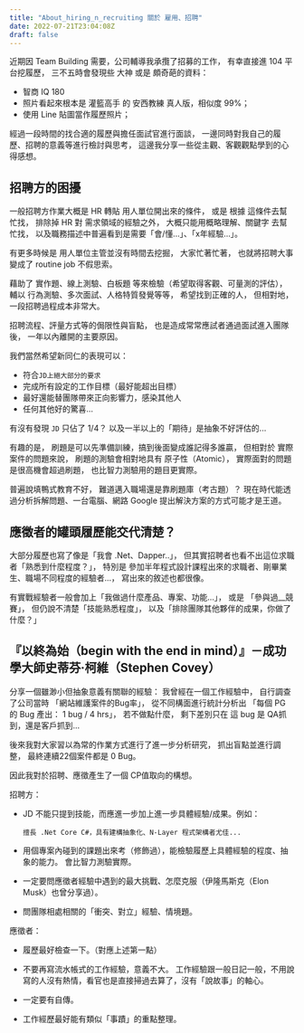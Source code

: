 ```yaml
---
title: "About_hiring_n_recruiting 關於 雇用、招聘"
date: 2022-07-21T23:04:08Z
draft: false
---
```


近期因 Team Building 需要，公司輔導我承攬了招募的工作，
有幸直接進 104 平台挖履歷，
三不五時會發現些 大神 或是 頗奇葩的資料：

- 智商 IQ 180
- 照片看起來根本是 灌籃高手 的 安西教練 真人版，相似度 99%；
- 使用 Line 貼圖當作履歷照片；

經過一段時間的找合適的履歷與擔任面試官進行面談，
一邊同時對我自己的履歷、招聘的意義等進行檢討與思考，
這邊我分享一些從主觀、客觀觀點學到的心得感想。

## 招聘方的困擾

一般招聘方作業大概是 HR 轉貼 用人單位開出來的條件，
或是 根據 這條件去幫忙找，
排除掉 HR 對 需求領域的經驗之外，
大概只能用概略理解、關鍵字 去幫忙找，
以及職務描述中普遍看到是需要「會/懂...」、「x年經驗...」。

有更多時候是 用人單位主管並沒有時間去挖掘，
大家忙著忙著，
也就將招聘大事變成了 routine job 不假思索。

藉助了 實作題、線上測驗、白板題 等來檢驗（希望取得客觀、可量測的評估），
輔以 行為測驗、多次面試、人格特質發覺等等，
希望找到正確的人，
但相對地，
一段招聘過程成本非常大。

招聘流程、評量方式等的侷限性與盲點，
也是造成常常應試者通過面試進入團隊後，
一年以內離開的主要原因。

我們當然希望新同仁的表現可以：

- 符合`JD上絕大部分的要求`
- 完成所有設定的工作目標（最好能超出目標）
- 最好還能替團隊帶來正向影響力，感染其他人
- 任何其他好的驚喜...

有沒有發現 `JD` 只佔了 1/4？
以及一半以上的「期待」是抽象不好評估的...

有趣的是，
刷題是可以先準備訓練，搞到後面變成誰記得多誰贏，
但相對於 實際案件的問題來說，
刷題的測驗會相對地具有 原子性（Atomic），
實際面對的問題是很高機會超過刷題，
也比智力測驗用的題目更實際。

普遍說填鴨式教育不好，
難道邁入職場還是靠刷題庫（考古題）？
現在時代能透過分析拆解問題、一台電腦、網路 Google 提出解決方案的方式可能才是王道。

## 應徵者的罐頭履歷能交代清楚？

大部分履歷也寫了像是「我會 .Net、Dapper..」，
但其實招聘者也看不出這位求職者「熟悉到什麼程度？」，
特別是 參加半年程式設計課程出來的求職者、剛畢業生、職場不同程度的經驗者...，
寫出來的敘述也都很像。

有實戰經驗者一般會加上「我做過什麼產品、專案、功能...」，
或是 「參與過__競賽」，
但仍說不清楚「技能熟悉程度」，
以及「排除團隊其他夥伴的成果，你做了什麼？」

## 『以終為始（begin with the end in mind）』－成功學大師史蒂芬‧柯維（Stephen Covey）

分享一個雖渺小但抽象意義有關聯的經驗：
我曾經在一個工作經驗中，
自行調查了公司當時 「網站維護案件的Bug率」，
從不同構面進行統計分析出 「每個 PG 的 Bug 產出： 1 bug / 4 hrs」，
若不做點什麼，
剩下差別只在 這 bug 是 QA抓到，還是客戶抓到...

後來我對大家習以為常的作業方式進行了進一步分析研究，
抓出盲點並進行調整，
最終連續22個案件都是 0 Bug。

因此我對於招聘、應徵產生了一個 CP值取向的構想。

招聘方：

- JD 不能只提到技能，而應進一步加上進一步具體經驗/成果。例如：

    ```text
    擅長 .Net Core C#，具有建構抽象化、N-Layer 程式架構者尤佳...
    ```

- 用個專案內碰到的課題出來考（修飾過），能檢驗履歷上具體經驗的程度、抽象的能力。
    會比智力測驗實際。

- 一定要問應徵者經驗中遇到的最大挑戰、怎麼克服（伊隆馬斯克（Elon Musk）也曾分享過）。
- 問團隊相處相關的「衝突、對立」經驗、情境題。

應徵者：

- 履歷最好檢查一下。（對應上述第一點）
- 不要再寫流水帳式的工作經驗，意義不大。
    工作經驗跟一般日記一般，不用說寫的人沒有熱情，看官也是直接掃過去算了，沒有「說故事」的軸心。

- 一定要有自傳。
- 工作經歷最好能有類似「事蹟」的重點整理。

